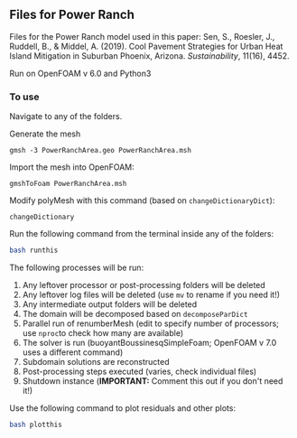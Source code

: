 ## Files for Power Ranch

Files for the Power Ranch model used in this paper:
Sen, S., Roesler, J., Ruddell, B., & Middel, A. (2019). Cool Pavement Strategies for Urban Heat Island Mitigation in Suburban Phoenix, Arizona. *Sustainability*, 11(16), 4452.

Run on OpenFOAM v 6.0 and Python3

### To use 
Navigate to any of the folders.

Generate the mesh

```
gmsh -3 PowerRanchArea.geo PowerRanchArea.msh
```

Import the mesh into OpenFOAM:

```
gmshToFoam PowerRanchArea.msh
```
Modify polyMesh with this command (based on `changeDictionaryDict`):

```
changeDictionary
```

Run the following command from the terminal inside any of the folders:

```bash
bash runthis
```

The following processes will be run:

1. Any leftover processor or post-processing folders will be deleted
2. Any leftover log files will be deleted (use `mv` to rename if you need it!)
3. Any intermediate output folders will be deleted
4. The domain will be decomposed based on `decomposeParDict`
5. Parallel run of renumberMesh (edit to specify number of processors; use `nproc`to check how many are available)
6. The solver is run (buoyantBoussinesqSimpleFoam; OpenFOAM v 7.0 uses a different command)
7. Subdomain solutions are reconstructed 
8. Post-processing steps executed (varies, check individual files)
9. Shutdown instance (**IMPORTANT:** Comment this out if you don't need it!)

Use the following command to plot residuals and other plots:

```bash
bash plotthis
```
